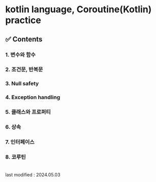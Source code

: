 # kotlin language, Coroutine(Kotlin) practice <br>

## ✅ Contents <br>
### 1. 변수와 함수 
### 2. 조건문, 반복문
### 3. Null safety
### 4. Exception handling
### 5. 클래스와 프로퍼티
### 6. 상속
### 7. 인터페이스
### 8. 코루틴 <br><br>


last modified : 2024.05.03
